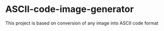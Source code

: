# ASCII-code-image-generator
This project is based on conversion of any image into ASCII code format
